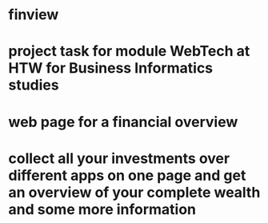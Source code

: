 # finview

# project task for module WebTech at HTW for Business Informatics studies

# web page for a financial overview
# collect all your investments over different apps on one page and get an overview of your complete wealth and some more information

